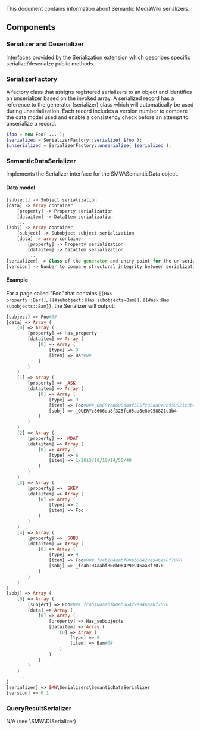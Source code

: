 This document contains information about Semantic MediaWiki serializers.

## Components

### Serializer and Deserializer
Interfaces provided by the [Serialization extension][serialization] which describes specific serialize/deserialze public methods.

### SerializerFactory
A factory class that assigns registered serializers to an object and identifies an unserializer based on the invoked array. A serialized record has a reference to the generator (serializer) class which will automatically be used during unserialization. Each record includes a version number to compare the data model used and enable a consistency check before an attempt to unserialize a record.

```php
$foo = new Foo( ... );
$serialized = SerializerFactory::serialize( $foo );
$unserialized = SerializerFactory::unserialize( $serialized );
```

### SemanticDataSerializer
Implements the Serializer interface for the SMW\SemanticData object.

#### Data model
```php
[subject] -> Subject serialization
[data] -> array container
	[property] -> Property serialization
	[dataitem] -> DataItem serialization
	...
[sobj] -> array container
	[subject] -> Subobject subject serialization
	[data] -> array container
		[property] -> Property serialization
		[dataitem] -> DataItem serialization
		...
[serializer] -> Class of the generator and entry point for the un-serializer
[version] -> Number to compare structural integrity between serialization and un-serialization
```
#### Example
For a page called "Foo" that contains <code>[[Has property::Bar]]</code>, <code>{{#subobject:|Has subobjects=Bam}}</code>, <code>{{#ask:Has subobjects::Bam}}</code>, the Serializer will output:

```php
[subject] => Foo#0#
[data] => Array (
	[0] => Array (
		[property] => Has_property
		[dataitem] => Array (
			[0] => Array (
				[type] => 9
				[item] => Bar#0#
			)
		)
	)
	[1] => Array (
		[property] => _ASK
		[dataitem] => Array (
			[0] => Array (
				[type] => 9
				[item] => Foo#0##_QUERYc8606da8f325fc05aa8e8b958821c3b4
				[sobj] => _QUERYc8606da8f325fc05aa8e8b958821c3b4
			)
		)
	)
	[2] => Array (
		[property] => _MDAT
		[dataitem] => Array (
			[0] => Array (
				[type] => 6
				[item] => 1/2013/10/10/14/55/40
			)
		)
	)
	[3] => Array (
		[property] => _SKEY
		[dataitem] => Array (
			[0] => Array (
				[type] => 2
				[item] => Foo
			)
		)
	)
	[4] => Array (
		[property] => _SOBJ
		[dataitem] => Array (
			[0] => Array (
				[type] => 9
				[item] => Foo#0##_fc4b104aabf80eb06429e946aa8f7070
				[sobj] => _fc4b104aabf80eb06429e946aa8f7070
			)
		)
	)
)
[sobj] => Array (
	[0] => Array (
		[subject] => Foo#0##_fc4b104aabf80eb06429e946aa8f7070
		[data] => Array (
			[0] => Array (
				[property] => Has_subobjects
				[dataitem] => Array (
					[0] => Array (
						[type] => 9
						[item] => Bam#0#
					)
				)
			)
		)
	)
	...
)
[serializer] => SMW\Serializers\SemanticDataSerializer
[version] => 0.1
```

### QueryResultSerializer
N/A (see \SMW\DISerializer)

[serialization]: [https://github.com/wikimedia/mediawiki-extensions-Serialization]